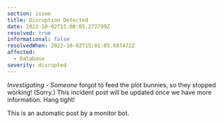 ```yaml
---
section: issue
title: Disruption Detected
date: 2022-10-02T15:00:05.272799Z
resolved: true
informational: false
resolvedWhen: 2022-10-02T15:01:05.687472Z
affected:
  - Database
severity: disrupted
---
```

*Investigating* - _Someone_ forgot to feed the plot bunnies, so they stopped working! (Sorry.) This incident post will be updated once we have more information. Hang tight!

This is an automatic post by a monitor bot.
        